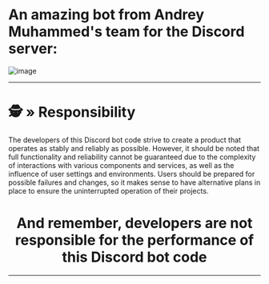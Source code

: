 # An amazing bot from Andrey Muhammed's team for the Discord server:  

![image](https://github.com/AndreMuhamed/Game_Quest/assets/128980327/6c5a0d9e-dba5-45c2-96ba-8c56fed1abba)

---

# <a id="responsibility"></a>🕵️ » Responsibility
The developers of this Discord bot code strive to create a product that operates as stably and reliably as possible. However, it should be noted that full functionality and reliability cannot be guaranteed due to the complexity of interactions with various components and services, as well as the influence of user settings and environments. Users should be prepared for possible failures and changes, so it makes sense to have alternative plans in place to ensure the uninterrupted operation of their projects.

<h1 align="center">
And remember, developers are not responsible for the performance of this Discord bot code
</h1>

---
